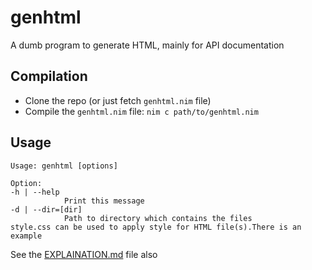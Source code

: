 # genhtml
A dumb program to generate HTML, mainly for API documentation

## Compilation
- Clone the repo (or just fetch `genhtml.nim` file)
- Compile the `genhtml.nim` file: `nim c path/to/genhtml.nim`

## Usage
```
Usage: genhtml [options]

Option:
-h | --help
            Print this message
-d | --dir=[dir]
            Path to directory which contains the files
style.css can be used to apply style for HTML file(s).There is an example
```
See the [EXPLAINATION.md](https://github.com/hanhlinux/genhtml/blob/main/EXPLAINATION.md) file also
